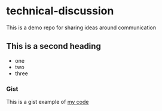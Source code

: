 # technical-discussion
This is a demo repo for sharing ideas around communication


## This is a second heading

* one
* two
* three

### Gist

This is a gist example of [my code](https://gist.github.com/Maytch/33f6ea9ae697c933c44378b2c641de8c)
